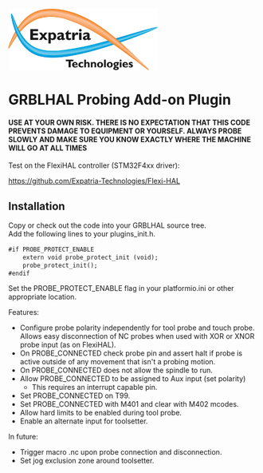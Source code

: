 ![Logo](/readme_images/logo_sm.jpg)
# GRBLHAL Probing Add-on Plugin

#### USE AT YOUR OWN RISK.  THERE IS NO EXPECTATION THAT THIS CODE PREVENTS DAMAGE TO EQUIPMENT OR YOURSELF.  ALWAYS PROBE SLOWLY AND MAKE SURE YOU KNOW EXACTLY WHERE THE MACHINE WILL GO AT ALL TIMES

Test on the FlexiHAL controller (STM32F4xx driver):

https://github.com/Expatria-Technologies/Flexi-HAL

## Installation
Copy or check out the code into your GRBLHAL source tree.  
Add the following lines to your plugins_init.h.
```
#if PROBE_PROTECT_ENABLE
    extern void probe_protect_init (void);
    probe_protect_init();
#endif
```
Set the PROBE_PROTECT_ENABLE flag in your platformio.ini or other appropriate location.

Features:
- Configure probe polarity independently for tool probe and touch probe.  Allows easy disconnection of NC probes when used with XOR or XNOR probe input (as on FlexiHAL).
- On PROBE_CONNECTED check probe pin and assert halt if probe is active outside of any movement that isn't a probing motion.
- On PROBE_CONNECTED does not allow the spindle to run.
- Allow PROBE_CONNECTED to be assigned to Aux input (set polarity)
    - This requires an interrupt capable pin.
- Set PROBE_CONNECTED on T99.
- Set PROBE_CONNECTED with M401 and clear with M402 mcodes.
- Allow hard limits to be enabled during tool probe.
- Enable an alternate input for toolsetter.

In future:
- Trigger macro .nc upon probe connection and disconnection.
- Set jog exclusion zone around toolsetter.
